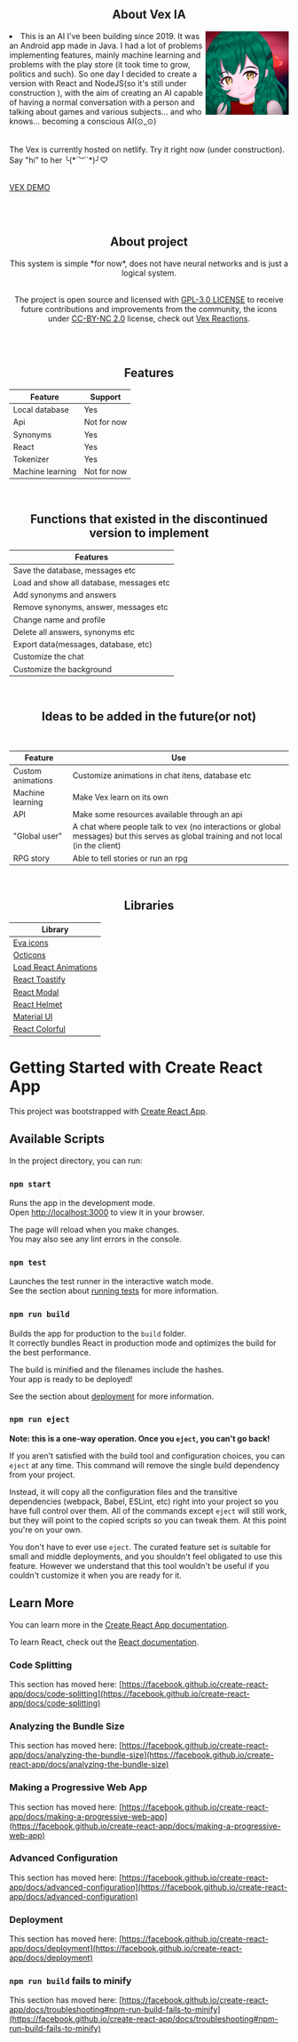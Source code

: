 <div>
<h2 align="center">About Vex IA</h2>
<img src="./images/vex.png" width="150" height="150" align="right">
<li>This is an AI I've been building since 2019. It was an Android app made in Java. I had a lot of problems implementing features, mainly machine learning and problems with the play store (it took time to grow, politics and such). So one day I decided to create a version with React and NodeJS(so it's still under construction ), with the aim of creating an AI capable of having a normal conversation with a person and talking about games and various subjects... and who knows... becoming a conscious AI(⊙_⊙) </li>
</div>
<br>
<br>
The Vex is currently hosted on netlify. Try it right now (under construction). Say "hi" to her ╰(*´︶`*)╯♡
<br>
<br>

[VEX DEMO](https://vexai.netlify.app)

<br>
<br>
<div align="center">

<h2>About project</h2>
This system is simple *for now*, does not have neural networks and is just a logical system. <br>
<br>

The project is open source and licensed with [GPL-3.0 LICENSE](LICENSE) to receive future contributions and improvements from the community, the icons under [CC-BY-NC 2.0](https://creativecommons.org/licenses/by-nc/2.0/legalcode) license, check out [Vex Reactions](https://github.com/cookieukw/Vex-Reactions).

<br>
<br>
<h2>Features</h2>

Feature | Support
-|-
Local database | Yes
Api | Not for now
Synonyms | Yes
React | Yes
Tokenizer | Yes
Machine learning | Not for now

<br>

<h2>
Functions that existed in the discontinued version to implement 
</h2>

Features |
-|
Save the database, messages etc |
Load and show all database, messages etc |
Add synonyms and answers|
Remove synonyms, answer, messages etc | 
Change name and profile |
Delete all answers, synonyms etc |
Export data(messages, database, etc) |
Customize the chat |
Customize the background |

<br>

<h2>
Ideas to be added in the future(or not) 
</h2>

<br>

Feature | Use
-|-
Custom animations | Customize animations in chat itens, database etc
Machine learning | Make Vex learn on its own 
API | Make some resources available through an api
"Global user" | A chat where people talk to vex (no interactions or global messages) but this serves as global training and not local (in the client) 
RPG story | Able to tell stories or run an rpg 

<br>

<h2>
Libraries
</h2>

Library |
-|
[Eva icons](https://akveo.github.io/eva-icons/#/?type=fill&searchKey=add) | 
[Octicons](https://primer.github.io/octicons/paper-airplane-16) |
[Load React Animations](https://loader-demo.netlify.app) |
[React Toastify](https://fkhadra.github.io/react-toastify/installation) |
[React Modal](http://reactcommunity.org/react-modal) |
[React Helmet](https://github.com/nfl/react-helmet) |
[Material UI](https://mui.com/material-ui/getting-started/installation/)|
[React Colorful](https://github.com/omgovich/react-colorful)|
</div>


# Getting Started with Create React App

This project was bootstrapped with [Create React App](https://github.com/facebook/create-react-app).

## Available Scripts

In the project directory, you can run:

### `npm start`

Runs the app in the development mode.\
Open [http://localhost:3000](http://localhost:3000) to view it in your browser.

The page will reload when you make changes.\
You may also see any lint errors in the console.

### `npm test`

Launches the test runner in the interactive watch mode.\
See the section about [running tests](https://facebook.github.io/create-react-app/docs/running-tests) for more information.

### `npm run build`

Builds the app for production to the `build` folder.\
It correctly bundles React in production mode and optimizes the build for the best performance.

The build is minified and the filenames include the hashes.\
Your app is ready to be deployed!

See the section about [deployment](https://facebook.github.io/create-react-app/docs/deployment) for more information.

### `npm run eject`

**Note: this is a one-way operation. Once you `eject`, you can't go back!**

If you aren't satisfied with the build tool and configuration choices, you can `eject` at any time. This command will remove the single build dependency from your project.

Instead, it will copy all the configuration files and the transitive dependencies (webpack, Babel, ESLint, etc) right into your project so you have full control over them. All of the commands except `eject` will still work, but they will point to the copied scripts so you can tweak them. At this point you're on your own.

You don't have to ever use `eject`. The curated feature set is suitable for small and middle deployments, and you shouldn't feel obligated to use this feature. However we understand that this tool wouldn't be useful if you couldn't customize it when you are ready for it.

## Learn More

You can learn more in the [Create React App documentation](https://facebook.github.io/create-react-app/docs/getting-started).

To learn React, check out the [React documentation](https://reactjs.org/).

### Code Splitting

This section has moved here: [https://facebook.github.io/create-react-app/docs/code-splitting](https://facebook.github.io/create-react-app/docs/code-splitting)

### Analyzing the Bundle Size

This section has moved here: [https://facebook.github.io/create-react-app/docs/analyzing-the-bundle-size](https://facebook.github.io/create-react-app/docs/analyzing-the-bundle-size)

### Making a Progressive Web App

This section has moved here: [https://facebook.github.io/create-react-app/docs/making-a-progressive-web-app](https://facebook.github.io/create-react-app/docs/making-a-progressive-web-app)

### Advanced Configuration

This section has moved here: [https://facebook.github.io/create-react-app/docs/advanced-configuration](https://facebook.github.io/create-react-app/docs/advanced-configuration)

### Deployment

This section has moved here: [https://facebook.github.io/create-react-app/docs/deployment](https://facebook.github.io/create-react-app/docs/deployment)

### `npm run build` fails to minify

This section has moved here: [https://facebook.github.io/create-react-app/docs/troubleshooting#npm-run-build-fails-to-minify](https://facebook.github.io/create-react-app/docs/troubleshooting#npm-run-build-fails-to-minify)
